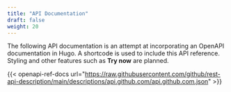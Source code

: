 ```yaml
---
title: "API Documentation"
draft: false
weight: 20
---
```


The following API documentation is an attempt at incorporating an OpenAPI documentation in Hugo. A shortcode is used to include this API reference. Styling and other features such as **Try now** are planned.

{{< openapi-ref-docs url="https://raw.githubusercontent.com/github/rest-api-description/main/descriptions/api.github.com/api.github.com.json" >}}

<!-- {{< openapi-ref-docs url="https://raw.githubusercontent.com/OAI/OpenAPI-Specification/main/examples/v3.0/petstore.json" >}} -->
